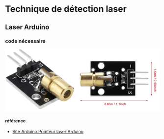 # Technique de détection laser

## Laser Arduino



### code nécessaire 


![image laser Arduino](assets/images/Diode-laser.png)

































#### référence
- [Site Arduino Pointeur laser Arduino](https://www.electronique-mixte.fr/projet-pointeur-laser-avec-arduino/)
